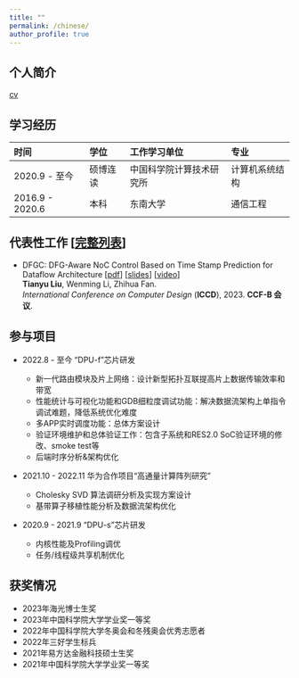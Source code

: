 ```yaml
---
title: ""
permalink: /chinese/
author_profile: true
---
```

## 个人简介
[cv](https://akaliu.github.io/files/resume.pdf)



## 学习经历

| 时间                | 学位                            | 工作学习单位           | 专业                        |
|:------------------- | :----------------------------- |:---------------------- |:-------------------------- |
| 2020.9 - 至今      | 硕博连读            | 中国科学院计算技术研究所 | 计算机系统结构|
| 2016.9 - 2020.6    | 本科                | 东南大学 | 通信工程|


## 代表性工作 [[完整列表](https://akaliu.github.io/publications/)]

* DFGC: DFG-Aware NoC Control Based on Time Stamp Prediction for Dataflow Architecture
[[pdf](https://akaliu.github.io/files/iccd-paper.pdf)]
[[slides](https://akaliu.github.io/files/iccd-presentation.pdf)]
[[video](https://drive.google.com/file/d/1myxa5YtLx6YrFwELE0Lr0SWWTjwLozqv/view?usp=share_link)]<br>
<b>Tianyu Liu</b>, Wenming Li, Zhihua Fan. <br>
<i>International Conference on Computer Design</i> (**ICCD**), 2023. <b>CCF-B 会议</b>.

## 参与项目
* 2022.8 - 至今 “DPU-f”芯片研发
  * 新一代路由模块及片上网络：设计新型拓扑互联提高片上数据传输效率和带宽
  * 性能统计与可视化功能和GDB细粒度调试功能：解决数据流架构上单指令调试难题，降低系统优化难度
  * 多APP实时调度功能：总体方案设计
  * 验证环境维护和总体验证工作：包含子系统和RES2.0 SoC验证环境的修改、smoke test等
  * 后端时序分析&架构优化

* 2021.10 - 2022.11 华为合作项目“高通量计算阵列研究”
  *  Cholesky SVD 算法调研分析及实现方案设计
  *  基带算子移植性能分析及数据流架构优化

* 2020.9 - 2021.9 “DPU-s”芯片研发
  * 内核性能及Profiling调优
  * 任务/线程级共享机制优化


## 获奖情况

* 2023年海光博士生奖 
* 2023年中国科学院大学学业奖一等奖 
* 2022年中国科学院大学冬奥会和冬残奥会优秀志愿者
* 2022年三好学生标兵
* 2021年易方达金融科技硕士生奖 
* 2021年中国科学院大学学业奖一等奖 

